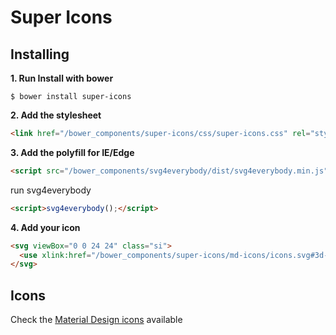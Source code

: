 # Super Icons

## Installing

**1. Run Install with bower**

```
$ bower install super-icons
```

**2. Add the stylesheet**

```html
<link href="/bower_components/super-icons/css/super-icons.css" rel="stylesheet">
```

**3. Add the polyfill for IE/Edge**

```html
<script src="/bower_components/svg4everybody/dist/svg4everybody.min.js"></script>
```

run svg4everybody

```html
<script>svg4everybody();</script>
```

**4. Add your icon**

```html
<svg viewBox="0 0 24 24" class="si">
  <use xlink:href="/bower_components/super-icons/md-icons/icons.svg#3d-rotation"></use>
</svg>
```

## Icons

Check the [Material Design icons](https://elements.polymer-project.org/elements/iron-icons?view=demo:demo/index.html&active=iron-icons) available
